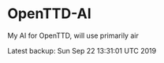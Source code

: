 # OpenTTD-AI
My AI for OpenTTD, will use primarily air

Latest backup: Sun Sep 22 13:31:01 UTC 2019
